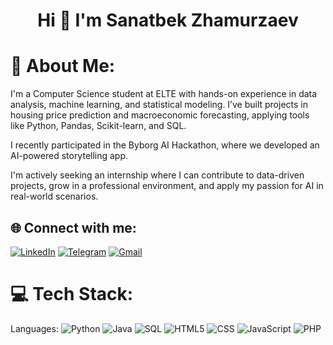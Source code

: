 <h1 align="center">Hi 👋 I'm Sanatbek Zhamurzaev</h1>

# 💫 About Me:
I'm a Computer Science student at ELTE with hands-on experience in data analysis, machine learning, and statistical modeling. I’ve built projects in housing price prediction and macroeconomic forecasting, applying tools like Python, Pandas, Scikit-learn, and SQL.

I recently participated in the Byborg AI Hackathon, where we developed an AI-powered storytelling app.

I'm actively seeking an internship where I can contribute to data-driven projects, grow in a professional environment, and apply my passion for AI in real-world scenarios.


## 🌐 Connect with me:
[![LinkedIn](https://img.shields.io/badge/LinkedIn-%230077B5?style=for-the-badge&logo=linkedin&logoColor=white)](https://www.linkedin.com/in/dizbalanser)
[![Telegram](https://img.shields.io/badge/Telegram-26A5E4?style=for-the-badge&logo=telegram&logoColor=white)](https://t.me/DizBalanser)
[![Gmail](https://img.shields.io/badge/Gmail-D14836?style=for-the-badge&logo=gmail&logoColor=white)](mailto:work.sanatbek@gmail.com)


# 💻 Tech Stack:
Languages: 
![Python](https://img.shields.io/badge/python-%233776AB.svg?style=for-the-badge&logo=python&logoColor=white) 
![Java](https://img.shields.io/badge/java-%23ED8B00.svg?style=for-the-badge&logo=java&logoColor=white) 
![SQL](https://img.shields.io/badge/sql-%2307405e.svg?style=for-the-badge&logo=postgresql&logoColor=white) 
![HTML5](https://img.shields.io/badge/html5-%23E34F26.svg?style=for-the-badge&logo=html5&logoColor=white) 
![CSS](https://img.shields.io/badge/css-%231572B6.svg?style=for-the-badge&logo=css3&logoColor=white) 
![JavaScript](https://img.shields.io/badge/javascript-%23323330.svg?style=for-the-badge&logo=javascript&logoColor=%23F7DF1E) 
![PHP](https://img.shields.io/badge/php-%23777BB4.svg?style=for-the-badge&amp;logo=php&amp;logoColor=white)

